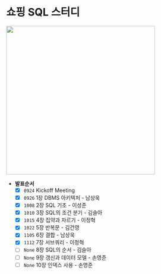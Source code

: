 # 쇼핑 SQL 스터디
[<img src="http://www.hanbit.co.kr/data/books/B4250257160_l.jpg" height=400>](http://www.hanbit.co.kr/store/books/look.php?p_code=B4250257160)

- **발표순서**
    - [x] `0924` Kickoff Meeting
    - [x] `0926` 1장 DBMS 아키텍처 - 남상욱
    - [x] `1008` 2장 SQL 기초 - 이성준
    - [x] `1010` 3장 SQL의 조건 분기 - 김슬아
    - [x] `1015` 4장 집약과 자르기 - 이정혁
    - [x] `1022` 5장 반복문 - 김건영
    - [x] `1105` 6장 결합 - 남상욱
    - [x] `1112` 7장 서브쿼리 - 이정혁
    - [ ] `None` 8장 SQL의 순서 - 김슬아
    - [ ] `None` 9장 갱신과 데이터 모델 - 손영준
    - [ ] `None` 10장 인덱스 사용 - 손영준
